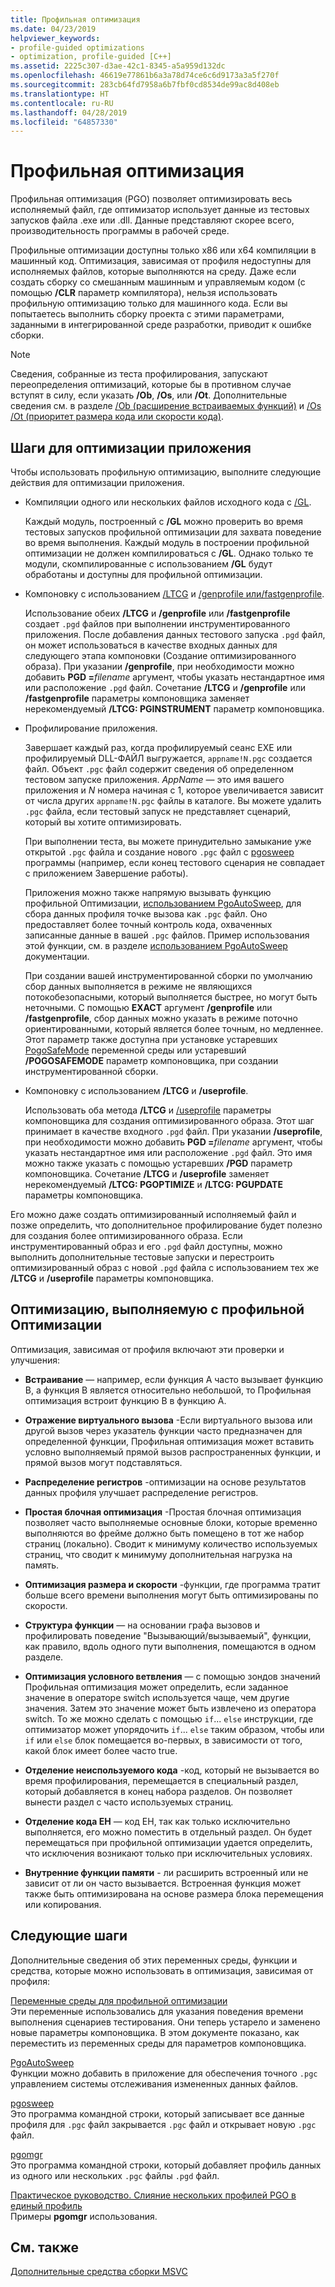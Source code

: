 ```yaml
---
title: Профильная оптимизация
ms.date: 04/23/2019
helpviewer_keywords:
- profile-guided optimizations
- optimization, profile-guided [C++]
ms.assetid: 2225c307-d3ae-42c1-8345-a5a959d132dc
ms.openlocfilehash: 46619e77861b6a3a78d74ce6c6d9173a3a5f270f
ms.sourcegitcommit: 283cb64fd7958a6b7fbf0cd8534de99ac8d408eb
ms.translationtype: HT
ms.contentlocale: ru-RU
ms.lasthandoff: 04/28/2019
ms.locfileid: "64857330"
---
```

# <a name="profile-guided-optimizations"></a>Профильная оптимизация

Профильная оптимизация (PGO) позволяет оптимизировать весь исполняемый файл, где оптимизатор использует данные из тестовых запусков файла .exe или .dll. Данные представляют скорее всего, производительность программы в рабочей среде.

Профильные оптимизации доступны только x86 или x64 компиляции в машинный код. Оптимизация, зависимая от профиля недоступны для исполняемых файлов, которые выполняются на среду. Даже если создать сборку со смешанным машинным и управляемым кодом (с помощью **/CLR** параметр компилятора), нельзя использовать профильную оптимизацию только для машинного кода. Если вы попытаетесь выполнить сборку проекта с этими параметрами, заданными в интегрированной среде разработки, приводит к ошибке сборки.

> [!NOTE]
> Сведения, собранные из теста профилирования, запускают переопределения оптимизаций, которые бы в противном случае вступят в силу, если указать **/Ob**, **/Os**, или **/Ot**. Дополнительные сведения см. в разделе [/Ob (расширение встраиваемых функций)](reference/ob-inline-function-expansion.md) и [/Os /Ot (приоритет размера кода или скорости кода)](reference/os-ot-favor-small-code-favor-fast-code.md).

## <a name="steps-to-optimize-your-app"></a>Шаги для оптимизации приложения

Чтобы использовать профильную оптимизацию, выполните следующие действия для оптимизации приложения.

- Компиляции одного или нескольких файлов исходного кода с [/GL](reference/gl-whole-program-optimization.md).

   Каждый модуль, построенный с **/GL** можно проверить во время тестовых запусков профильной оптимизации для захвата поведение во время выполнения. Каждый модуль в построении профильной оптимизации не должен компилироваться с **/GL**. Однако только те модули, скомпилированные с использованием **/GL** будут обработаны и доступны для профильной оптимизации.

- Компоновку с использованием [/LTCG](reference/ltcg-link-time-code-generation.md) и [/genprofile или/fastgenprofile](reference/genprofile-fastgenprofile-generate-profiling-instrumented-build.md).

   Использование обеих **/LTCG** и **/genprofile** или **/fastgenprofile** создает `.pgd` файлов при выполнении инструментированного приложения. После добавления данных тестового запуска `.pgd` файл, он может использоваться в качестве входных данных для следующего этапа компоновки (Создание оптимизированного образа). При указании **/genprofile**, при необходимости можно добавить **PGD =**_filename_ аргумент, чтобы указать нестандартное имя или расположение `.pgd` файл. Сочетание **/LTCG** и **/genprofile** или **/fastgenprofile** параметры компоновщика заменяет нерекомендуемый **/LTCG: PGINSTRUMENT** параметр компоновщика.

- Профилирование приложения.

   Завершает каждый раз, когда профилируемый сеанс EXE или профилируемый DLL-ФАЙЛ выгружается, `appname!N.pgc` создается файл. Объект `.pgc` файл содержит сведения об определенном тестовом запуске приложения. *AppName* — это имя вашего приложения и *N* номера начиная с 1, которое увеличивается зависит от числа других `appname!N.pgc` файлы в каталоге. Вы можете удалить `.pgc` файла, если тестовый запуск не представляет сценарий, который вы хотите оптимизировать.

   При выполнении теста, вы можете принудительно замыкание уже открытой `.pgc` файла и создание нового `.pgc` файл с [pgosweep](pgosweep.md) программы (например, если конец тестового сценария не совпадает с приложением Завершение работы).

   Приложения можно также напрямую вызывать функцию профильной Оптимизации, [использованием PgoAutoSweep](pgoautosweep.md), для сбора данных профиля точке вызова как `.pgc` файл. Оно предоставляет более точный контроль кода, охваченных записанные данные в вашей `.pgc` файлов. Пример использования этой функции, см. в разделе [использованием PgoAutoSweep](pgoautosweep.md) документации.

   При создании вашей инструментированной сборки по умолчанию сбор данных выполняется в режиме не являющихся потокобезопасными, который выполняется быстрее, но могут быть неточными. С помощью **EXACT** аргумент **/genprofile** или **/fastgenprofile**, сбор данных можно указать в режиме поточно ориентированными, который является более точным, но медленнее. Этот параметр также доступна при установке устаревших [PogoSafeMode](environment-variables-for-profile-guided-optimizations.md#pogosafemode) переменной среды или устаревший **/POGOSAFEMODE** параметр компоновщика, при создании инструментированной сборки.

- Компоновку с использованием **/LTCG** и **/useprofile**.

   Использовать оба метода **/LTCG** и [/useprofile](reference/useprofile.md) параметры компоновщика для создания оптимизированного образа. Этот шаг принимает в качестве входного `.pgd` файл. При указании **/useprofile**, при необходимости можно добавить **PGD =**_filename_ аргумент, чтобы указать нестандартное имя или расположение `.pgd` файл. Это имя можно также указать с помощью устаревших **/PGD** параметр компоновщика. Сочетание **/LTCG** и **/useprofile** заменяет нерекомендуемый **/LTCG: PGOPTIMIZE** и **/LTCG: PGUPDATE** параметры компоновщика.

Его можно даже создать оптимизированный исполняемый файл и позже определить, что дополнительное профилирование будет полезно для создания более оптимизированного образа. Если инструментированный образ и его `.pgd` файл доступны, можно выполнить дополнительные тестовые запуски и перестроить оптимизированный образ с новой `.pgd` файла с использованием тех же **/LTCG** и   **/useprofile** параметры компоновщика.

## <a name="optimizations-performed-by-pgo"></a>Оптимизацию, выполняемую с профильной Оптимизации

Оптимизация, зависимая от профиля включают эти проверки и улучшения:

- **Встраивание** — например, если функция A часто вызывает функцию B, а функция B является относительно небольшой, то Профильная оптимизация встроит функцию B в функцию A.

- **Отражение виртуального вызова** -Если виртуального вызова или другой вызов через указатель функции часто предназначен для определенной функции, Профильная оптимизация может вставить условно выполняемый прямой вызов распространенных функции, и прямой вызов могут подставляться.

- **Распределение регистров** -оптимизации на основе результатов данных профиля улучшает распределение регистров.

- **Простая блочная оптимизация** -Простая блочная оптимизация позволяет часто выполняемые основные блоки, которые временно выполняются во фрейме должно быть помещено в тот же набор страниц (локально). Сводит к минимуму количество используемых страниц, что сводит к минимуму дополнительная нагрузка на память.

- **Оптимизация размера и скорости** -функции, где программа тратит больше всего времени выполнения могут быть оптимизированы по скорости.

- **Структура функции** — на основании графа вызовов и профилировать поведение "Вызывающий/вызываемый", функции, как правило, вдоль одного пути выполнения, помещаются в одном разделе.

- **Оптимизация условного ветвления** — с помощью зондов значений Профильная оптимизация может определить, если заданное значение в операторе switch используется чаще, чем другие значения.  Затем это значение может быть извлечено из оператора switch.  То же можно сделать с помощью `if`... `else` инструкции, где оптимизатор может упорядочить `if`... `else` таким образом, чтобы или `if` или `else` блок помещается во-первых, в зависимости от того, какой блок имеет более часто true.

- **Отделение неиспользуемого кода** -код, который не вызывается во время профилирования, перемещается в специальный раздел, который добавляется в конец набора разделов. Он позволяет вынести раздел с часто используемых страниц.

- **Отделение кода EH** — код EH, так как только исключительно выполняется, его можно поместить в отдельный раздел. Он будет перемещаться при профильной оптимизации удается определить, что исключения возникают только при исключительных условиях.

- **Внутренние функции памяти** - ли расширить встроенный или не зависит от ли он часто вызывается. Встроенная функция может также быть оптимизирована на основе размера блока перемещения или копирования.

## <a name="next-steps"></a>Следующие шаги

Дополнительные сведения об этих переменных среды, функции и средства, которые можно использовать в оптимизация, зависимая от профиля:

[Переменные среды для профильной оптимизации](environment-variables-for-profile-guided-optimizations.md)<br/>
Эти переменные использовались для указания поведения времени выполнения сценариев тестирования. Они теперь устарело и заменено новые параметры компоновщика. В этом документе показано, как переместить из переменных среды для параметров компоновщика.

[PgoAutoSweep](pgoautosweep.md)<br/>
Функции можно добавить в приложение для обеспечения точного `.pgc` управлением системы отслеживания измененных данных файлов.

[pgosweep](pgosweep.md)<br/>
Это программа командной строки, который записывает все данные профиля для `.pgc` файл закрывается `.pgc` файл и открывает новую `.pgc` файл.

[pgomgr](pgomgr.md)<br/>
Это программа командной строки, который добавляет профиль данных из одного или нескольких `.pgc` файлы `.pgd` файл.

[Практическое руководство. Слияние нескольких профилей PGO в единый профиль](how-to-merge-multiple-pgo-profiles-into-a-single-profile.md)<br/>
Примеры **pgomgr** использования.

## <a name="see-also"></a>См. также

[Дополнительные средства сборки MSVC](reference/c-cpp-build-tools.md)
